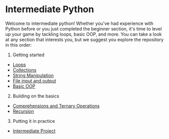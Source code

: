 # Intermediate Python

Welcome to intermediate python! Whether you've had experience with Python before or you just completed the beginner section, it's time to level up your game by tackling loops, basic OOP, and more. You can take a look at any section that interests you, but we suggest you explore the repository in this order:

1. Getting started
 - [Loops](Loops.ipynb)
 - [Collections](Collections.ipynb)
 - [String Manipulation](StringManipulation.ipynb)
 - [File input and output](FileIO.ipynb)
 - [Basic OOP](BasicOOP.ipynb)
 
2. Building on the basics
 - [Comprehensions and Ternary Operations](ComprehensionsAndTernaryOperators.ipynb)
 - [Recursion](Recursion.ipynb)

3. Putting it in practice
 - [Intermediate Project](IntermediateProject.ipynb) 
